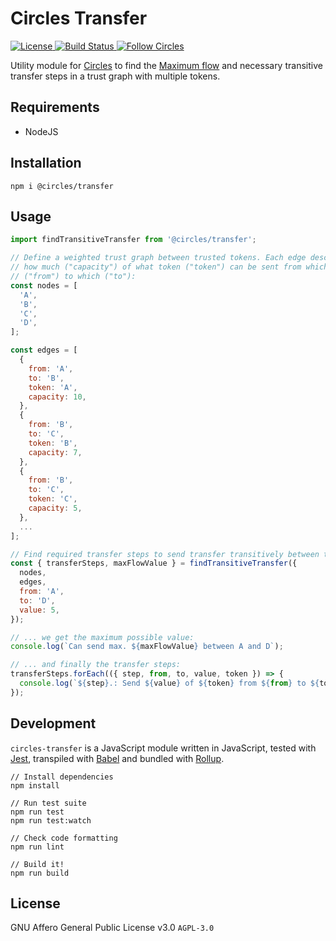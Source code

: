 # Circles Transfer

<p>
  <a href="https://github.com/CirclesUBI/circles-transfer/blob/master/LICENSE">
    <img src="https://img.shields.io/badge/license-APGLv3-orange.svg" alt="License">
  </a>
  <a href="https://travis-ci.com/CirclesUBI/circles-transfer">
    <img src="https://api.travis-ci.com/CirclesUBI/circles-transfer.svg?branch=master" alt="Build Status">
  </a>
  <a href="https://twitter.com/CirclesUBI">
    <img src="https://img.shields.io/twitter/follow/circlesubi.svg?label=follow+circles" alt="Follow Circles">
  </a>
</p>

Utility module for [Circles](https://joincircles.net) to find the [Maximum flow](https://en.wikipedia.org/wiki/Maximum_flow_problem) and necessary transitive transfer steps in a trust graph with multiple tokens.

## Requirements

- NodeJS

## Installation

```
npm i @circles/transfer
```

## Usage

```js
import findTransitiveTransfer from '@circles/transfer';

// Define a weighted trust graph between trusted tokens. Each edge describes
// how much ("capacity") of what token ("token") can be sent from which node
// ("from") to which ("to"):
const nodes = [
  'A',
  'B',
  'C',
  'D',
];

const edges = [
  {
    from: 'A',
    to: 'B',
    token: 'A',
    capacity: 10,
  },
  {
    from: 'B',
    to: 'C',
    token: 'B',
    capacity: 7,
  },
  {
    from: 'B',
    to: 'C',
    token: 'C',
    capacity: 5,
  },
  ...
];

// Find required transfer steps to send transfer transitively between two nodes:
const { transferSteps, maxFlowValue } = findTransitiveTransfer({
  nodes,
  edges,
  from: 'A',
  to: 'D',
  value: 5,
});

// ... we get the maximum possible value:
console.log(`Can send max. ${maxFlowValue} between A and D`);

// ... and finally the transfer steps:
transferSteps.forEach(({ step, from, to, value, token }) => {
  console.log(`${step}.: Send ${value} of ${token} from ${from} to ${to}`);
});
```

## Development

`circles-transfer` is a JavaScript module written in JavaScript, tested with [Jest](https://jestjs.io/), transpiled with [Babel](https://babeljs.io/) and bundled with [Rollup](https://rollupjs.org).

```
// Install dependencies
npm install

// Run test suite
npm run test
npm run test:watch

// Check code formatting
npm run lint

// Build it!
npm run build
```

## License

GNU Affero General Public License v3.0 `AGPL-3.0`
